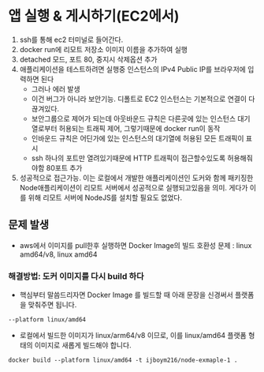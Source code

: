 # 앱 실행 & 게시하기(EC2에서)

1. ssh를 통해 ec2 터미널로 들어간다.
2. docker run에 리모트 저장소 이미지 이름을 추가하여 실행
3. detached 모드, 포트 80, 중지시 삭제옵션 추가
4. 애플리케이션을 테스트하려면 실행중 인스턴스의 IPv4 Public IP를 브라우저에 입력하면 된다
   - 그러나 에러 발생
   - 이건 버그가 아니라 보안기능. 디폴트로 EC2 인스턴스는 기본적으로 연결이 다 끊겨있다.
   - 보안그룹으로 제어가 되는데 아웃바운드 규칙은 다른곳에 있는 인스턴스 대기열로부터 허용되는 트래픽 제어,
     그렇기때문에 docker run이 동작
   - 인바운드 규칙은 어딘가에 있는 인스턴스의 대기열에 허용된 모든 트래픽이 표시
   - ssh 하나의 포트만 열려있기때문에 HTTP 트래픽이 접근할수있도록 허용해줘야함 80포트 추가
5. 성공적으로 접근가능. 이는 로컬에서 개발한 애플리케이션인 도커와 함께 패키징한 Node애플리케이션이 리모트 서버에서 성공적으로 실행되고있음을 의미. 게다가 이를 위해 리모트 서버에 NodeJS를 설치할 필요도 없었다.

## 문제 발생

- aws에서 이미지를 pull한후 실행하면 Docker Image의 빌드 호환성 문제 : linux amd64/v8, linux amd64

### 해결방법: 도커 이미지를 다시 build 하다

- 핵심부터 말씀드리자면 Docker Image 를 빌드할 때 아래 문장을 신경써서 플랫폼을 맞춰주면 됩니다.

```
--platform linux/amd64
```

- 로컬에서 빌드한 이미지가 linux/arm64/v8 이므로, 이를 linux/amd64 플랫폼 형태의 이미지로 새롭게 빌드해야 합니다.

```
docker build --platform linux/amd64 -t ijboym216/node-exmaple-1 .
```
